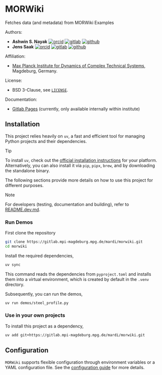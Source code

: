 # MORWiki

<!-- SPHINX-START -->

Fetches data (and metadata) from MORWiki Examples

Authors:
- **Ashwin S. Nayak**
  [![orcid](https://img.shields.io/badge/%20-orcid-black?logo=orcid&style=plastic)](https://orcid.org/0000-0002-9855-2377)
  [![gitlab](https://img.shields.io/badge/%20-gitlab-black?logo=gitlab&style=plastic)](https://gitlab.mpi-magdeburg.mpg.de/anayak)
  [![github](https://img.shields.io/badge/%20-github-black?logo=github&style=plastic)](https://github.com/ashwin-nayak)
- **Jens Saak**
  [![orcid](https://img.shields.io/badge/%20-orcid-black?logo=orcid&style=plastic)](https://orcid.org/0000-0001-5567-9637)
  [![gitlab](https://img.shields.io/badge/%20-gitlab-black?logo=gitlab&style=plastic)](https://gitlab.mpi-magdeburg.mpg.de/saak)
  [![github](https://img.shields.io/badge/%20-github-black?logo=github&style=plastic)](https://github.com/drittelhacker)

Affiliation:
  - [Max Planck Institute for Dynamics of Complex Technical Systems](https://www.mpi-magdeburg.mpg.de), Magdeburg, Germany.

License:
  - BSD 3-Clause, see [`LICENSE`](LICENSE).

Documentation:
  - [Gitlab Pages](http://morwiki-515d88.pages.csc.mpi-magdeburg.mpg.de/index.html) (currently, only available internally within institute)

## Installation

This project relies heavily on `uv`, a fast and efficient tool for managing Python projects and their dependencies.

> [!tip]
> To install `uv`, check out the [official installation instructions](https://docs.astral.sh/uv/getting-started/installation/) for your platform. Alternatively, you can also install it via `pip`, `pipx`, `brew`, and by downloading the standalone binary.

The following sections provide more details on how to use this project for different purposes.

> [!note]
> For developers (testing, documentation and building), refer to [README.dev.md](README.dev.md).

### Run Demos
First clone the repository

```bash
git clone https://gitlab.mpi-magdeburg.mpg.de/mardi/morwiki.git
cd morwiki
```

Install the required dependencies,

```bash
uv sync
```
This command reads the dependencies from `pyproject.toml` and installs them into a virtual environment, which is created by default in the `.venv` directory.

Subsequently, you can run the demos,

```bash
uv run demos/steel_profile.py
```

### Use in your own projects

To install this project as a dependency,

```bash
uv add git+https://gitlab.mpi-magdeburg.mpg.de/mardi/morwiki.git
```

## Configuration

`MORWiki` supports flexible configuration through environment variables or a YAML configuration file. See the [configuration guide](CONFIGURE.md) for more details.
